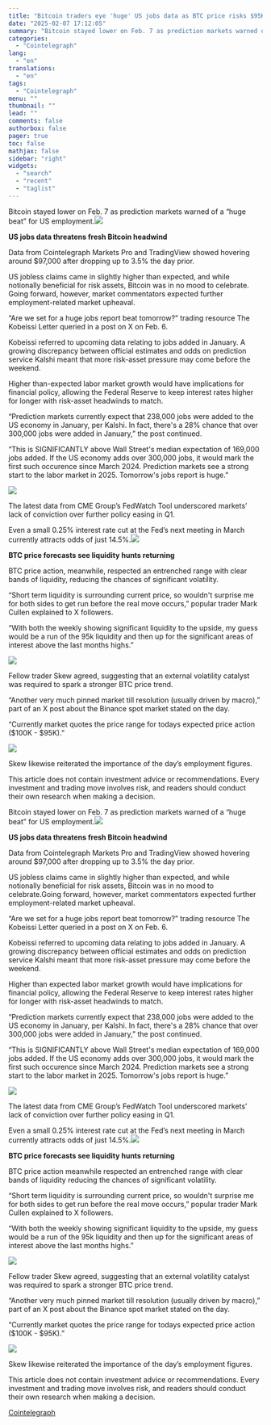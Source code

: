 ```yaml
---
title: "Bitcoin traders eye 'huge' US jobs data as BTC price risks $95K dip"
date: "2025-02-07 17:12:05"
summary: "Bitcoin stayed lower on Feb. 7 as prediction markets warned of a “huge beat” for US employment.US jobs data threatens fresh Bitcoin headwindData from Cointelegraph Markets Pro and TradingView showed hovering around $97,000 after dropping up to 3.5% the day prior.US jobless claims came in slightly higher than expected, and..."
categories:
  - "Cointelegraph"
lang:
  - "en"
translations:
  - "en"
tags:
  - "Cointelegraph"
menu: ""
thumbnail: ""
lead: ""
comments: false
authorbox: false
pager: true
toc: false
mathjax: false
sidebar: "right"
widgets:
  - "search"
  - "recent"
  - "taglist"
---
```


Bitcoin stayed lower on Feb. 7 as prediction markets warned of a “huge beat” for US employment.![](https://s3.tradingview.com/news/image/cointelegraph:71b2bee38094b-ee1b0b801515ca0b3e074d8e2f71b685-resized.jpeg)

**US jobs data threatens fresh Bitcoin headwind**

Data from Cointelegraph Markets Pro and TradingView showed hovering around $97,000 after dropping up to 3.5% the day prior.

US jobless claims came in slightly higher than expected, and while notionally beneficial for risk assets, Bitcoin was in no mood to celebrate. Going forward, however, market commentators expected further employment-related market upheaval.

“Are we set for a huge jobs report beat tomorrow?” trading resource The Kobeissi Letter queried in a post on X on Feb. 6.

Kobeissi referred to upcoming data relating to jobs added in January. A growing discrepancy between official estimates and odds on prediction service Kalshi meant that more risk-asset pressure may come before the weekend.

Higher than-expected labor market growth would have implications for financial policy, allowing the Federal Reserve to keep interest rates higher for longer with risk-asset headwinds to match.

“Prediction markets currently expect that 238,000 jobs were added to the US economy in January, per Kalshi. In fact, there's a 28% chance that over 300,000 jobs were added in January,” the post continued.

“This is SIGNIFICANTLY above Wall Street's median expectation of 169,000 jobs added. If the US economy adds over 300,000 jobs, it would mark the first such occurence since March 2024. Prediction markets see a strong start to the labor market in 2025. Tomorrow's jobs report is huge.”

![](https://s3.tradingview.com/news/image/cointelegraph:71b2bee38094b-f3edd96699e020fd6bf3f6714275af18-resized.jpeg)

The latest data from CME Group’s FedWatch Tool underscored markets’ lack of conviction over further policy easing in Q1.

Even a small 0.25% interest rate cut at the Fed’s next meeting in March currently attracts odds of just 14.5%.![](https://s3.tradingview.com/news/image/cointelegraph:71b2bee38094b-9bb242783a08ed403cf0426fa2bf51a1-resized.jpeg)

**BTC price forecasts see liquidity hunts returning**

BTC price action, meanwhile, respected an entrenched range with clear bands of liquidity, reducing the chances of significant volatility.

“Short term liquidity is surrounding current price, so wouldn't surprise me for both sides to get run before the real move occurs,” popular trader Mark Cullen explained to X followers.

“With both the weekly showing significant liquidity to the upside, my guess would be a run of the 95k liquidity and then up for the significant areas of interest above the last months highs.”

![](https://s3.tradingview.com/news/image/cointelegraph:71b2bee38094b-bebb232c9989c3e2ad2081c7a142c0b4-resized.jpeg)

Fellow trader Skew agreed, suggesting that an external volatility catalyst was required to spark a stronger BTC price trend.

“Another very much pinned market till resolution (usually driven by macro),” part of an X post about the Binance spot market stated on the day.

“Currently market quotes the price range for todays expected price action ($100K - $95K).”

![](https://s3.tradingview.com/news/image/cointelegraph:71b2bee38094b-dc6328181fc4e9eb659cb1893dbe2a8f-resized.jpeg)

Skew likewise reiterated the importance of the day’s employment figures.

This article does not contain investment advice or recommendations. Every investment and trading move involves risk, and readers should conduct their own research when making a decision.

Bitcoin stayed lower on Feb. 7 as prediction markets warned of a “huge beat” for US employment.![](https://s3.tradingview.com/news/image/cointelegraph:71b2bee38094b-ee1b0b801515ca0b3e074d8e2f71b685-resized.jpeg)

**US jobs data threatens fresh Bitcoin headwind**

Data from Cointelegraph Markets Pro and TradingView showed hovering around $97,000 after dropping up to 3.5% the day prior.

US jobless claims came in slightly higher than expected, and while notionally beneficial for risk assets, Bitcoin was in no mood to celebrate.Going forward, however, market commentators expected further employment-related market upheaval.

“Are we set for a huge jobs report beat tomorrow?” trading resource The Kobeissi Letter queried in a post on X on Feb. 6.

Kobeissi referred to upcoming data relating to jobs added in January. A growing discrepancy between official estimates and odds on prediction service Kalshi meant that more risk-asset pressure may come before the weekend.

Higher than expected labor market growth would have implications for financial policy, allowing the Federal Reserve to keep interest rates higher for longer with risk-asset headwinds to match.

“Prediction markets currently expect that 238,000 jobs were added to the US economy in January, per Kalshi. In fact, there's a 28% chance that over 300,000 jobs were added in January,” the post continued.

“This is SIGNIFICANTLY above Wall Street's median expectation of 169,000 jobs added. If the US economy adds over 300,000 jobs, it would mark the first such occurence since March 2024. Prediction markets see a strong start to the labor market in 2025. Tomorrow's jobs report is huge.”

![](https://s3.tradingview.com/news/image/cointelegraph:71b2bee38094b-f3edd96699e020fd6bf3f6714275af18-resized.jpeg)

The latest data from CME Group’s FedWatch Tool underscored markets’ lack of conviction over further policy easing in Q1.

Even a small 0.25% interest rate cut at the Fed’s next meeting in March currently attracts odds of just 14.5%.![](https://s3.tradingview.com/news/image/cointelegraph:71b2bee38094b-9bb242783a08ed403cf0426fa2bf51a1-resized.jpeg)

**BTC price forecasts see liquidity hunts returning**

BTC price action meanwhile respected an entrenched range with clear bands of liquidity reducing the chances of significant volatility.

“Short term liquidity is surrounding current price, so wouldn't surprise me for both sides to get run before the real move occurs,” popular trader Mark Cullen explained to X followers.

“With both the weekly showing significant liquidity to the upside, my guess would be a run of the 95k liquidity and then up for the significant areas of interest above the last months highs.”

![](https://s3.tradingview.com/news/image/cointelegraph:71b2bee38094b-bebb232c9989c3e2ad2081c7a142c0b4-resized.jpeg)

Fellow trader Skew agreed, suggesting that an external volatility catalyst was required to spark a stronger BTC price trend.

“Another very much pinned market till resolution (usually driven by macro),” part of an X post about the Binance spot market stated on the day.

“Currently market quotes the price range for todays expected price action ($100K - $95K).”

![](https://s3.tradingview.com/news/image/cointelegraph:71b2bee38094b-dc6328181fc4e9eb659cb1893dbe2a8f-resized.jpeg)

Skew likewise reiterated the importance of the day’s employment figures.

This article does not contain investment advice or recommendations. Every investment and trading move involves risk, and readers should conduct their own research when making a decision.

[Cointelegraph](https://www.tradingview.com/news/cointelegraph:71b2bee38094b:0-bitcoin-traders-eye-huge-us-jobs-data-as-btc-price-risks-95k-dip/)
